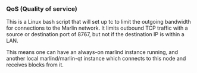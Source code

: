 ### QoS (Quality of service) ###

This is a Linux bash script that will set up tc to limit the outgoing bandwidth for connections to the Marlin network. It limits outbound TCP traffic with a source or destination port of 8767, but not if the destination IP is within a LAN.

This means one can have an always-on marlind instance running, and another local marlind/marlin-qt instance which connects to this node and receives blocks from it.
